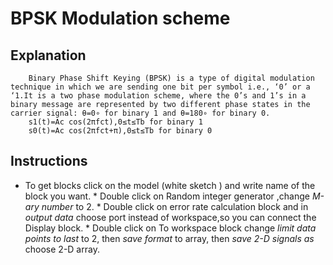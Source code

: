 # BPSK Modulation scheme
## Explanation
        Binary Phase Shift Keying (BPSK) is a type of digital modulation technique in which we are sending one bit per symbol i.e., ‘0’ or a ‘1.It is a two phase modulation scheme, where the 0’s and 1’s in a binary message are represented by two different phase states in the carrier signal: θ=0∘ for binary 1 and θ=180∘ for binary 0.
        s1(t)=Ac cos(2πfct),0≤t≤Tb for binary 1
        s0(t)=Ac cos(2πfct+π),0≤t≤Tb for binary 0
        


## Instructions
* To get blocks click on the model (white sketch ) and write name of the block you want.
        * Double click on Random integer generator ,change *M-ary number* to 2.
        * Double click on error rate calculation block and in *output data* choose port instead of workspace,so you can connect the                 Display block.
        * Double click on To workspace block change *limit data points to last* to 2, then *save format* to array,
          then *save 2-D signals as* choose 2-D array.
